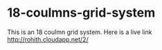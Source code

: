 # 18-coulmns-grid-system

This is an 18 coulmn grid system.
Here is a live link http://rohith.cloudapp.net/2/
